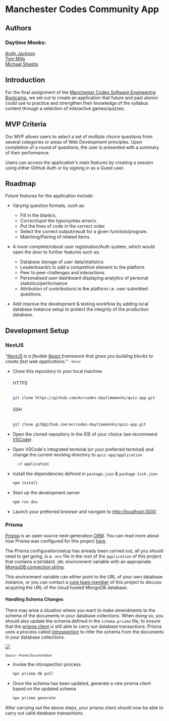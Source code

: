 # Manchester Codes Community App

## Authors
### Daytime Monks: 
[Andy Jackson](https://github.com/andyja)  
[Tom Mills](https://github.com/tdot124)  
[Michael Shields](https://github.com/mike-shields-dev)

## Introduction

For the final assignment of the [Manchester Codes Software Engineering Bootcamp](https://www.manchestercodes.com/courses/bootcamp?gclid=CjwKCAjwzY2bBhB6EiwAPpUpZtKmQAw5sFDAxo4rOrP8J8R874Nm5ivEdzg_04ADAzxy12jAaoqhkhoC2xgQAvD_BwE), we set out to create an application that future and past alumni could use to practice and strengthen their knowledge of the syllabus content through a selection of interactive games/quizzes.  

## MVP Criteria

Our MVP allows users to select a set of multiple choice questions from several categories or areas of Web Development principles. Upon completion of a round of questions, the user is presented with a summary of their performance. 

Users can access the application's main features by creating a session using either GitHub Auth or by signing in as a Guest user. 

## Roadmap

Future features for the application include: 
* Varying question formats, such as: 
    - Fill in the blank/s. 
    - Correct/spot the typo/syntax error/s.
    - Put the lines of code in the correct order.
    - Select the correct output/result for a given function/program.
    - Matching/Pairing of related items.
  
* A more complete/robust user registration/Auth system, which would open the door to further features such as:
    - Database storage of user data/statistics
    - Leaderboard/s to add a competitive element to the platform
    - Peer to peer challenges and interactions
    - Personalised user dashboard displaying analytics of personal statistics/performance
    - Attribution of contributions to the platform i.e. user submitted questions.

* Add improve the development & testing workflow by adding local database instance setup to protect the integrity of the production database. 
## Development Setup
### NextJS

*"[NextJS](https://nextjs.org/learn/foundations/about-nextjs/what-is-nextjs) is a flexible [React](https://reactjs.org/) framework that gives you building blocks to create fast web applications."* <sub><sup><i> - Vercel </i></sup></sub>


- Clone this repository to your local machine  
    ###### HTTPS 
     ```bash
    git clone https://github.com/mcrcodes-daytimemonks/quiz-app.git
    ```
    ###### SSH
    ```bash
    git clone git@github.com:mcrcodes-daytimemonks/quiz-app.git
    ```
- Open the cloned repository in the IDE of your choice (we recommend [VSCode](https://code.visualstudio.com/)).
  
- Open VSCode's integrated terminal (or your preferred terminal) and change the current working directory to `quiz-app/application`
  ```bash
    cd application
  ```
- install the dependencies defined in `package.json` & `package-lock.json`
  
    ```bash
    npm install
    ```
- Start up the development server
  
    ```bash
    npm run dev
    ```
- Launch your preferred browser and navigate to [http://localhost:3000](http://localhost:3000)

### Prisma

[Prisma](https://www.prisma.io/) is an open source next-generation [ORM](https://en.wikipedia.org/wiki/Object%E2%80%93relational_mapping). You can read more about how Prisma was configured for this project [here](https://www.prisma.io/docs/getting-started/setup-prisma/start-from-scratch/mongodb-typescript-mongodb).

The Prisma configuration/setup has already been carried out, all you should need to get going, is a `.env` file in the root of the `application` of this project that contains a `DATABASE_URL` environment variable with an appropriate [MongoDB connection string](https://www.mongodb.com/docs/manual/reference/connection-string/). 

This environment variable can either point to the URL of your own database instance, or you can contact a [core team member](#authors) of this project to discuss acquiring the URL of the cloud hosted MongoDB database.

#### Handling Schema Changes

There may arise a situation where you want to make amendments to the schema of the documents in your database collections. When doing so, you should also update the schema defined in the `schema.prisma` file, to ensure that the [prisma client](https://www.prisma.io/docs/concepts/components/prisma-client) is still able to carry out database transactions. Prisma uses a process called [introspection](https://www.prisma.io/docs/concepts/components/introspection) to infer the schema from the documents in your database collections. 

![](https://res.cloudinary.com/prismaio/image/upload/v1628761155/docs/f7itiYw.png) 

<sub><sup><i>Source - Prisma Documentation</i></sup></sub>

- Invoke the introspection process
  
    ```bash
    npx prisma db pull
    ```
- Once the schema has been updated, generate a new prisma client based on the updated schema
  
    ```bash
    npx prisma generate
    ```

After carrying out the above steps, your prisma client should now be able to carry out valid database transactions. 
